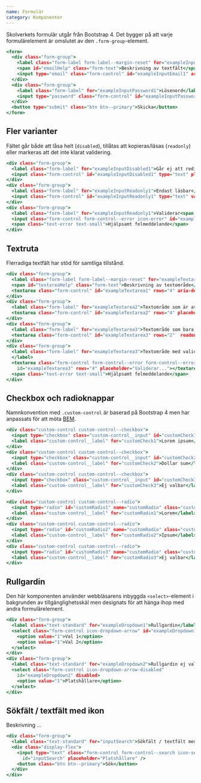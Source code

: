 ```yaml
---
name: Formulär
category: Komponenter
---
```


Skolverkets formulär utgår från Bootstrap 4. Det bygger på att varje formulärelement är omslutet av den `.form-group`-element.

```input-simple.html
<form>
  <div class="form-group">
    <label class="form-label form-label--margin-reset" for="exampleInputEmail1">E-post</label>
    <span id="emailHelp" class="form-text">Beskrivning av textfält</span>
    <input type="email" class="form-control" id="exampleInputEmail1" aria-describedby="emailHelp" placeholder="Fyll i e-post">
  </div>
  <div class="form-group">
    <label class="form-label" for="exampleInputPassword1">Lösenord</label>
    <input type="password" class="form-control" id="exampleInputPassword1" placeholder="Lösenord">
  </div>
  <button type="submit" class="btn btn--primary">Skicka</button>
</form>
```

## Fler varianter

Fältet går både att låsa helt (`disabled`), tillåtas att kopieras/läsas (`readonly`) eller markeras att det inte klarat validering.

```input-readonly.html
<div class="form-group">
  <label class="form-label" for="exampleInputDisabled1">Går ej att redigera</label>
  <input class="form-control" id="exampleInputDisabled1" type="text" placeholder="Kan inte redigeras..." disabled>
</div>
<div class="form-group">
  <label class="form-label" for="exampleInputReadonly1">Endast läsbar</label>
  <input class="form-control" id="exampleInputReadonly1" type="text" value="Den här texten kan kopieras men inte ändras" placeholder="Kan inte ändras..." readonly>
</div>
<div class="form-group">
  <label class="form-label" for="exampleInputReadonly1">Validerar<span class="text-error">*</span></label>
  <input class="form-control form-control--error icon-error" id="exampleInputReadonly1" type="text" placeholder="Validerar...">
  <span class="text-error text-small">Hjälpsamt felmeddelande</span>
</div>
```

## Textruta

Flerradiga textfält har stöd för samtliga tillstånd.

```textarea.html
<div class="form-group">
  <label class="form-label form-label--margin-reset" for="exampleTextarea1">Textområde med beskrivning</label>
  <span id="textareaHelp" class="form-text">Beskrivning av textområde</span>
  <textarea class="form-control" id="exampleTextarea1" rows="4" aria-describedby="textareaHelp" placeholder="Platshållare"></textarea>
</div>
<div class="form-group">
  <label class="form-label" for="exampleTextarea2">Textområde som är avstängt</label>
  <textarea class="form-control" id="exampleTextarea2" rows="4" placeholder="Kan inte ändras..." disabled></textarea>
</div>
<div class="form-group">
  <label class="form-label" for="exampleTextarea3">Textområde som bara går att kopiera</label>
  <textarea class="form-control" id="exampleTextarea3" rows="2"  readonly>1bd8994b8f2998e2216d846ed40bffd62493b5cb</textarea>
</div>
<div class="form-group">
  <label class="form-label" for="exampleTextarea3">Textområde med validering<span class="text-error">*</span>
  </label>
  <textarea class="form-control form-control--error form-control--error-textarea icon-error"
    id="exampleTextarea3" rows="4" placeholder="Validerar..."></textarea>
  <span class="text-error text-small">Hjälpsamt felmeddelande</span>
</div>
```

## Checkbox och radioknappar

Namnkonvention med `.custom-control` är baserad på Bootstrap 4 men har anpassats för att möta [BEM](#konventioner).

```checkbox.html
<div class="custom-control custom-control--checkbox">
  <input type="checkbox" class="custom-control__input" id="customCheck1">
  <label class="custom-control__label" for="customCheck1">Lorem ipsum</label>
</div>
<div class="custom-control custom-control--checkbox">
  <input type="checkbox" class="custom-control__input" id="customCheck2">
  <label class="custom-control__label" for="customCheck2">Dollar sum</label>
</div>
<div class="custom-control custom-control--checkbox">
  <input type="checkbox" class="custom-control__input" id="customCheck3" disabled>
  <label class="custom-control__label" for="customCheck3">Ej valbar</label>
</div>
```

```radio.html
<div class="custom-control custom-control--radio">
  <input type="radio" id="customRadio1" name="customRadio" class="custom-control__input">
  <label class="custom-control__label" for="customRadio1">Lorem</label>
</div>
<div class="custom-control custom-control--radio">
  <input type="radio" id="customRadio2" name="customRadio" class="custom-control__input">
  <label class="custom-control__label" for="customRadio2">Ipsum</label>
</div>
<div class="custom-control custom-control--radio">
  <input type="radio" id="customRadio3" name="customRadio" class="custom-control__input" disabled>
  <label class="custom-control__label" for="customRadio3">Ej valbar</label>
</div>
```

## Rullgardin

Den här komponenten använder webbläsarens inbyggda `<select>`-element i bakgrunden av tillgänglighetsskäl men designats för att hänga ihop med andra formulärelement.

```dropdown.html
<div class="form-group">
  <label class="text-standard" for="exampleDropdown1">Rullgardin</label>
  <select class="form-control icon-dropdown-arrow" id="exampleDropdown1">
    <option value="1">Val 1</option>
    <option value="1">Val 2</option>
  </select>
</div>
<div class="form-group">
  <label class="text-standard" for="exampleDropdown2">Rullgardin ej valbar</label>
  <select class="form-control icon-dropdown-arrow-disabled"
    id="exampleDropdown2" disabled>
    <option value="1">Platshållare</option>
  </select>
</div>
```

## Sökfält / textfält med ikon

Beskrivning ...

```searchfield.html
<div class="form-group">
  <label class="text-standard" for="inputSearch">Sökfält / textfält med ikon</label>
  <div class="display-flex">
    <input type="text" class="form-control form-control--search icon-search"
      id="inputSearch" placeholder="Platshållare" />
    <button class="btn btn--primary">Sök</button>
  </div>
</div>
```
